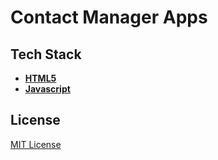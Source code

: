# Contact Manager Apps

## Tech Stack

- [**HTML5**](https://g.co/kgs/LSKVtj)
- [**Javascript**](https://g.co/kgs/Gow8q3)

## License

[MIT License](./LICENSE)

